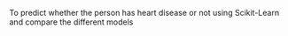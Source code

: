 To predict whether the person has heart disease or not using Scikit-Learn and compare the different models
